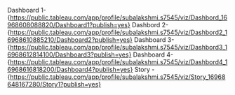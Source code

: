 Dashboard 1-{https://public.tableau.com/app/profile/subalakshmi.s7545/viz/Dashbord_16968608088820/Dashboard1?publish=yes}
Dashbord 2- {https://public.tableau.com/app/profile/subalakshmi.s7545/viz/Dashbord2_16968610885210/Dashboard2?publish=yes}
Dashboard 3-{https://public.tableau.com/app/profile/subalakshmi.s7545/viz/Dashbord3_16968612814100/Dashboard3?publish=yes}
Dashboard 4-{https://public.tableau.com/app/profile/subalakshmi.s7545/viz/Dashbord4_16968616818200/Dashboard4?publish=yes}
Story   -{https://public.tableau.com/app/profile/subalakshmi.s7545/viz/Story_16968648167280/Story1?publish=yes}
